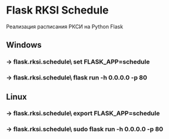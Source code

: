 # Flask RKSI Schedule
Реализация расписания РКСИ на Python Flask
## Windows
### -> flask.rksi.schedule\ set FLASK_APP=schedule
### -> flask.rksi.schedule\ flask run -h 0.0.0.0 -p 80 

## Linux
### -> flask.rksi.schedule\ export FLASK_APP=schedule
### -> flask.rksi.schedule\ sudo flask run -h 0.0.0.0 -p 80
